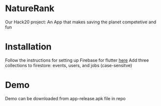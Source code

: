 # NatureRank
Our Hack20 project: An App that makes saving the planet competetive and fun
# Installation

Follow the instructions for setting up Firebase for flutter [here](https://firebase.google.com/docs/flutter/setup) 
Add three collections to firestore: events, users, and jobs (case-sensitve)
# Demo
Demo can be downloaded from app-release.apk file in repo
